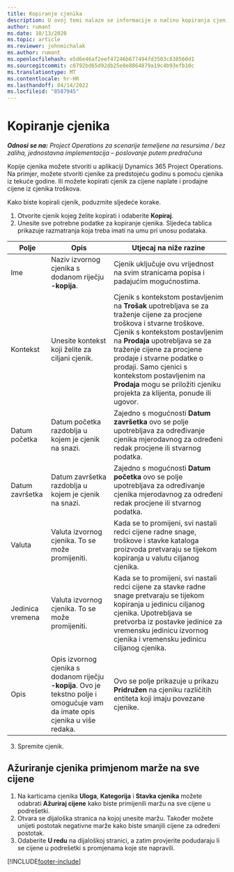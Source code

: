 ```yaml
---
title: Kopiranje cjenika
description: U ovoj temi nalaze se informacije o načinu kopiranja cjenika u aplikaciji Project Operations.
author: rumant
ms.date: 10/13/2020
ms.topic: article
ms.reviewer: johnmichalak
ms.author: rumant
ms.openlocfilehash: e5d6e46af2eef47246b677494fd3503c838560d1
ms.sourcegitcommit: c0792bd65d92db25e0e8864879a19c4b93efb10c
ms.translationtype: MT
ms.contentlocale: hr-HR
ms.lasthandoff: 04/14/2022
ms.locfileid: "8587945"
---
```

# <a name="copy-price-lists"></a>Kopiranje cjenika

_**Odnosi se na:** Project Operations za scenarije temeljene na resursima / bez zaliha, jednostavna implementacija – poslovanje putem predračuna_

Kopije cjenika možete stvoriti u aplikaciji Dynamics 365 Project Operations. Na primjer, možete stvoriti cjenike za predstojeću godinu s pomoću cjenika iz tekuće godine.  Ili možete kopirati cjenik za cijene naplate i prodajne cijene iz cjenika troškova. 

Kako biste kopirali cjenik, poduzmite sljedeće korake.

1. Otvorite cjenik kojeg želite kopirati i odaberite **Kopiraj**.
2. Unesite sve potrebne podatke za kopiranje cjenika. Sljedeća tablica prikazuje razmatranja koja treba imati na umu pri unosu podataka.

| Polje | Opis | Utjecaj na niže razine |
| --- | --- | --- |
| Ime | Naziv izvornog cjenika s dodanom riječju **-kopija**. | Cjenik uključuje ovu vrijednost na svim stranicama popisa i padajućim mogućnostima. |
| Kontekst | Unesite kontekst koji želite za ciljani cjenik. | Cjenik s kontekstom postavljenim na **Trošak** upotrebljava se za traženje cijene za procjene troškova i stvarne troškove. Cjenik s kontekstom postavljenim na **Prodaja** upotrebljava se za traženje cijene za procjene prodaje i stvarne podatke o prodaji. Samo cjenici s kontekstom postavljenim na **Prodaja** mogu se priložiti cjeniku projekta za klijenta, ponude ili ugovor. |
| Datum početka | Datum početka razdoblja u kojem je cjenik na snazi. | Zajedno s mogućnosti **Datum završetka** ovo se polje upotrebljava za određivanje cjenika mjerodavnog za određeni redak procjene ili stvarnog podatka. |
| Datum završetka | Datum završetka razdoblja u kojem je cjenik na snazi. | Zajedno s mogućnosti **Datum početka** ovo se polje upotrebljava za određivanje cjenika mjerodavnog za određeni redak procjene ili stvarnog podatka. |
| Valuta | Valuta izvornog cjenika. To se može promijeniti. | Kada se to promijeni, svi nastali redci cijene radne snage, troškove i stavke kataloga proizvoda pretvaraju se tijekom kopiranja u valutu ciljanog cjenika. |
| Jedinica vremena | Valuta izvornog cjenika. To se može promijeniti. | Kada se to promijeni, svi nastali redci cijene za stavke radne snage pretvaraju se tijekom kopiranja u jedinicu ciljanog cjenika. Upotrebljava se pretvorba iz postavke jedinice za vremensku jedinicu izvornog cjenika i vremensku jedinicu ciljanog cjenika. |
| Opis | Opis izvornog cjenika s dodanom riječju **-kopija**. Ovo je tekstno polje i omogućuje vam da imate opis cjenika u više redaka. | Ovo se polje prikazuje u prikazu **Pridružen** na cjeniku različitih entiteta koji imaju povezane cjenike. |

3. Spremite cjenik. 

## <a name="update-a-price-list-by-applying-a-mark-up-to-all-the-prices"></a>Ažuriranje cjenika primjenom marže na sve cijene

1. Na karticama cjenika **Uloga**, **Kategorija** i **Stavka cjenika** možete odabrati **Ažuriraj cijene** kako biste primijenili maržu na sve cijene u podrešetki. 
2. Otvara se dijaloška stranica na kojoj unesite maržu. Također možete unijeti postotak negativne marže kako biste smanjili cijene za određeni postotak. 
3. Odaberite **U redu** na dijaloškoj stranici, a zatim provjerite podudaraju li se cijene u podrešetki s promjenama koje ste napravili.


[!INCLUDE[footer-include](../includes/footer-banner.md)]